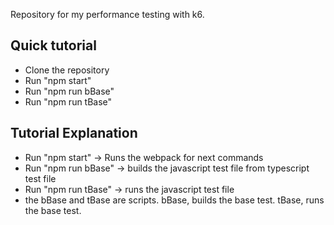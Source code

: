 Repository for my performance testing with k6.

## Quick tutorial

- Clone the repository
- Run "npm start"
- Run "npm run bBase"
- Run "npm run tBase"

## Tutorial Explanation

- Run "npm start" -> Runs the webpack for next commands
- Run "npm run bBase" -> builds the javascript test file from typescript test file
- Run "npm run tBase" -> runs the javascript test file
- the bBase and tBase are scripts. bBase, builds the base test. tBase, runs the base test.
